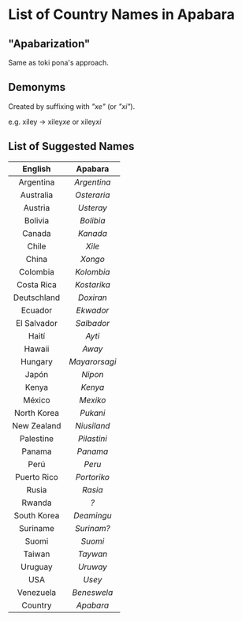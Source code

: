 # List of Country Names in Apabara

## "Apabarization"

Same as toki pona's approach.

## Demonyms

Created by suffixing with *"xe"* (or *"xi"*).

e.g. xiley -> xiley*xe* or xiley*xi*

## List of Suggested Names

| **English** |  **Apabara**  |
|:-----------:|:-------------:|
| Argentina   | *Argentina*   |
| Australia   | *Osteraria*   |
| Austria     | *Usteray*     |
| Bolivia     | *Bolibia*     |
| Canada      | *Kanada*      |
| Chile       | *Xile*        |
| China       | *Xongo*       |
| Colombia    | *Kolombia*    |
| Costa Rica  | *Kostarika*   |
| Deutschland | *Doxiran*     |
| Ecuador     | *Ekwador*     |
| El Salvador | *Salbador*    |
| Haití       | *Ayti*        |
| Hawaii      | *Away*        |
| Hungary     | *Mayarorsagi* |
| Japón       | *Nipon*       |
| Kenya       | *Kenya*       |
| México      | *Mexiko*      |
| North Korea | *Pukani*      |
| New Zealand | *Niusiland*   |
| Palestine   | *Pilastini*   |
| Panama      | *Panama*      |
| Perú        | *Peru*        |
| Puerto Rico | *Portoriko*   |
| Rusia       | *Rasia*       |
| Rwanda      | *?*           |
| South Korea | *Deamingu*    |
| Suriname    | *Surinam?*    |
| Suomi       | *Suomi*       |
| Taiwan      | *Taywan*      |
| Uruguay     | *Uruway*      |
| USA         | *Usey*        |
| Venezuela   | *Beneswela*   |
| Country     | *Apabara*     |
